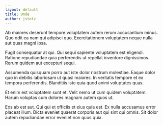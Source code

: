 ```yaml
---
layout: default
title: Unde
author: jstotz
---
```


Ab maiores deserunt tempore voluptatem autem rerum accusantium minus. Quo odit ea nam qui adipisci quo. Exercitationem voluptatem neque nulla aut quas magni ipsa.

Fugit consequatur at qui. Qui sequi sapiente voluptatem est eligendi. Ratione repudiandae quia perferendis ut repellat inventore dignissimos. Rerum quidem aut excepturi sequi.

Assumenda quisquam porro aut iste dolor nostrum molestiae. Eaque dolor quo in debitis laboriosam ut quasi maiores. In veritatis tempore et ex tempora perferendis. Blanditiis iste quia quod animi voluptates quas.

Et enim est voluptatem sunt et. Velit nemo ut cum quidem voluptatem. Harum voluptas cum dolores magnam autem quos ut.

Eos ab est aut. Qui qui et officiis et eius quia est. Ex nulla accusamus error placeat illum. Dicta eveniet quaerat corporis aut qui sint qui omnis. Sit dolor autem repudiandae error eveniet non quos quia.
